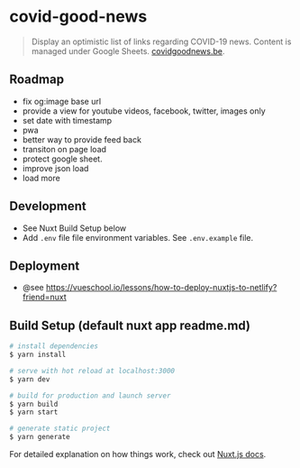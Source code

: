 # covid-good-news

> Display an optimistic list of links regarding COVID-19 news. Content is managed under Google Sheets. [covidgoodnews.be](https://covidgoodnews.be).

## Roadmap

- fix og:image base url
- provide a view for youtube videos, facebook, twitter, images only
- set date with timestamp
- pwa
- better way to provide feed back
- transiton on page load
- protect google sheet.
- improve json load
- load more

## Development

- See Nuxt Build Setup below
- Add `.env` file file environment variables. See `.env.example` file.

## Deployment

- @see https://vueschool.io/lessons/how-to-deploy-nuxtjs-to-netlify?friend=nuxt

## Build Setup (default nuxt app readme.md)

``` bash
# install dependencies
$ yarn install

# serve with hot reload at localhost:3000
$ yarn dev

# build for production and launch server
$ yarn build
$ yarn start

# generate static project
$ yarn generate
```

For detailed explanation on how things work, check out [Nuxt.js docs](https://nuxtjs.org).
